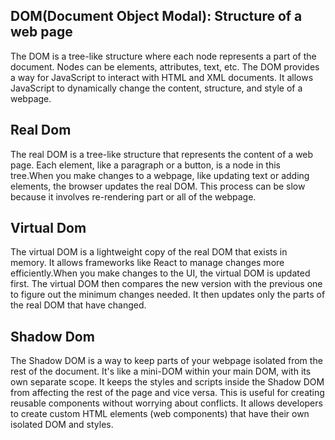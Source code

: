 ## DOM(Document Object Modal): Structure of a web page
The DOM is a tree-like structure where each node represents a part of the document. Nodes can be elements, attributes, text, etc.
The DOM provides a way for JavaScript to interact with HTML and XML documents. It allows JavaScript to dynamically change the content, structure, and style of a webpage.

## Real Dom
The real DOM is a tree-like structure that represents the content of a web page. Each element, like a paragraph or a button, is a node in this tree.When you make changes to a webpage, like updating text or adding elements, the browser updates the real DOM. This process can be slow because it involves re-rendering part or all of the webpage.

## Virtual Dom
The virtual DOM is a lightweight copy of the real DOM that exists in memory. It allows frameworks like React to manage changes more efficiently.When you make changes to the UI, the virtual DOM is updated first. The virtual DOM then compares the new version with the previous one to figure out the minimum changes needed. It then updates only the parts of the real DOM that have changed.

## Shadow Dom
The Shadow DOM is a way to keep parts of your webpage isolated from the rest of the document. It's like a mini-DOM within your main DOM, with its own separate scope. It keeps the styles and scripts inside the Shadow DOM from affecting the rest of the page and vice versa. This is useful for creating reusable components without worrying about conflicts. It allows developers to create custom HTML elements (web components) that have their own isolated DOM and styles.
